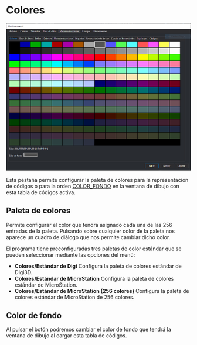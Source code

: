 # Colores

![Editor de tablas de códigos mostrando la pestaña de colores](../../../../.gitbook/assets/pestanacolores.png)

Esta pestaña permite configurar la paleta de colores para la representación de códigos o para la orden [COLOR_FONDO](/digi3d-net/referencia/ventana-de-dibujo/variables/c/color-fondo.md) en la ventana de dibujo con esta tabla de códigos activa.

## Paleta de colores

Permite configurar el color que tendrá asignado cada una de las 256 entradas de la paleta. Pulsando sobre cualquier color de la paleta nos aparece un cuadro de diálogo que nos permite cambiar dicho color.

El programa tiene preconfiguradas tres paletas de color estándar que se pueden seleccionar mediante las opciones del menú:

* **Colores/Estándar de Digi** Configura la paleta de colores estándar de Digi3D.
* **Colores/Estándar de MicroStation** Configura la paleta de colores estándar de MicroStation.
* **Colores/Estándar de MicroStation (256 colores)** Configura la paleta de colores estándar de MicroStation de 256 colores.

## Color de fondo

Al pulsar el botón podremos cambiar el color de fondo que tendrá la ventana de dibujo al cargar esta tabla de códigos.
